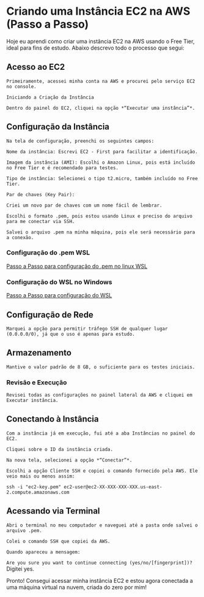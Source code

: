 # Criando uma Instância EC2 na AWS (Passo a Passo)

Hoje eu aprendi como criar uma instância EC2 na AWS usando o Free Tier, ideal para fins de estudo. Abaixo descrevo todo o processo que segui:

## Acesso ao EC2

    Primeiramente, acessei minha conta na AWS e procurei pelo serviço EC2 no console.

    Iniciando a Criação da Instância

    Dentro do painel do EC2, cliquei na opção *“Executar uma instância”*.

## Configuração da Instância

    Na tela de configuração, preenchi os seguintes campos:

    Nome da instância: Escrevi EC2 - First para facilitar a identificação.

    Imagem da instância (AMI): Escolhi o Amazon Linux, pois está incluído no Free Tier e é recomendado para testes.

    Tipo de instância: Selecionei o tipo t2.micro, também incluído no Free Tier.

    Par de chaves (Key Pair):

    Criei um novo par de chaves com um nome fácil de lembrar.

    Escolhi o formato .pem, pois estou usando Linux e preciso do arquivo para me conectar via SSH.

    Salvei o arquivo .pem na minha máquina, pois ele será necessário para a conexão.

### Configuração do .pem WSL

[Passo a Passo para configuração do .pem no linux WSL](https://github.com/JhuliaNovelli/aws-cloud-journey/blob/main/Amazon%20EC2/arquivo(.pem).md)

### Configuração do WSL no Windows

[Passo a Passo para configuração do WSL](https://github.com/JhuliaNovelli/linux-fundamentals/blob/main/config-wsl.md)


## Configuração de Rede

    Marquei a opção para permitir tráfego SSH de qualquer lugar (0.0.0.0/0), já que o uso é apenas para estudo.

## Armazenamento

    Mantive o valor padrão de 8 GB, o suficiente para os testes iniciais.

### Revisão e Execução

    Revisei todas as configurações no painel lateral da AWS e cliquei em Executar instância.

## Conectando à Instância

    Com a instância já em execução, fui até a aba Instâncias no painel do EC2.

    Cliquei sobre o ID da instância criada.

    Na nova tela, selecionei a opção *“Conectar”*.

    Escolhi a opção Cliente SSH e copiei o comando fornecido pela AWS. Ele veio mais ou menos assim:

`ssh -i "ec2-key.pem" ec2-user@ec2-XX-XXX-XXX-XXX.us-east-2.compute.amazonaws.com`

## Acessando via Terminal

    Abri o terminal no meu computador e naveguei até a pasta onde salvei o arquivo .pem.

    Colei o comando SSH que copiei da AWS.

    Quando apareceu a mensagem:

`Are you sure you want to continue connecting (yes/no/[fingerprint])?`
    Digitei yes.

Pronto! Consegui acessar minha instância EC2 e estou agora conectada a uma máquina virtual na nuvem, criada do zero por mim!